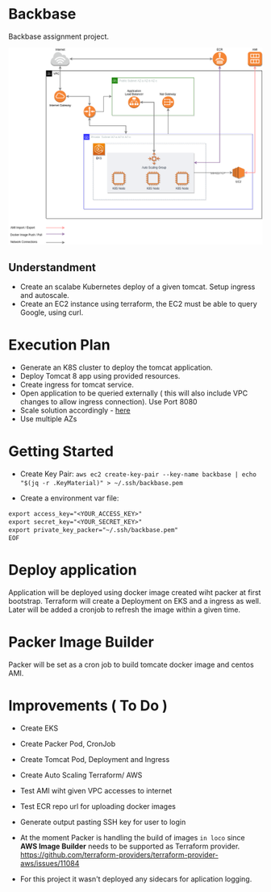 # Backbase
Backbase assignment project.

![Diagram](backbase.png)

## Understandment

- Create an scalabe Kubernetes deploy of a given tomcat. Setup ingress and autoscale.
- Create an EC2 instance using terraform, the EC2 must be able to query Google, using curl.


# Execution Plan

- Generate an K8S cluster to deploy the tomcat application.
- Deploy Tomcat 8 app using provided resources.
- Create ingress for tomcat service.
- Open application to be queried externally ( this will also include VPC changes to allow ingress connection). Use Port 8080
- Scale solution accordingly - [here](https://kubernetes.io/docs/tasks/run-application/horizontal-pod-autoscale-walkthrough/)
- Use multiple AZs

# Getting Started

- Create Key Pair:
	`aws ec2 create-key-pair --key-name backbase | echo "$(jq -r .KeyMaterial)" > ~/.ssh/backbase.pem`

- Create a environment var file:
```cat > aws_export.env <<EOF
export access_key="<YOUR_ACCESS_KEY>"
export secret_key="<YOUR_SECRET_KEY>"
export private_key_packer="~/.ssh/backbase.pem"
EOF
```

# Deploy application


Application will be deployed using docker image created wiht packer at first bootstrap.
Terraform will create a Deployment on EKS and a ingress as well.
Later will be added a cronjob to refresh the image within a given time.


# Packer Image Builder

Packer will be set as a cron job to build tomcate docker image and centos AMI.


# Improvements ( To Do )

- Create EKS

- Create Packer Pod, CronJob

- Create Tomcat Pod, Deployment and Ingress

- Create Auto Scaling Terraform/ AWS

- Test AMI wiht given VPC accesses to internet

- Test ECR repo url for uploading docker images

- Generate output pasting SSH key for user to login

- At the moment Packer is handling the build of images `in loco` since **AWS Image Builder** needs to be supported as Terraform provider.
  https://github.com/terraform-providers/terraform-provider-aws/issues/11084

- For this project it wasn't deployed any sidecars for aplication logging.

